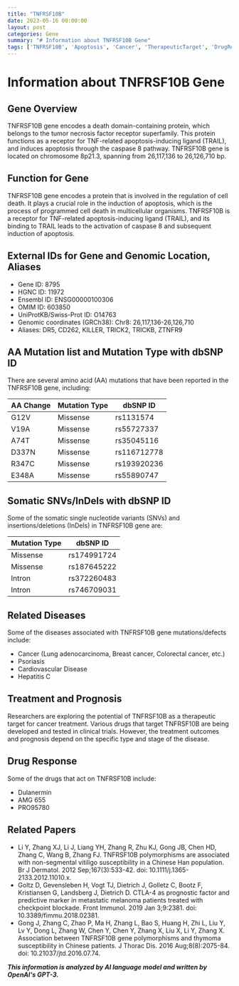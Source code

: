 ```yaml
---
title: "TNFRSF10B"
date: 2023-05-16 00:00:00
layout: post
categories: Gene
summary: "# Information about TNFRSF10B Gene"
tags: ['TNFRSF10B', 'Apoptosis', 'Cancer', 'TherapeuticTarget', 'DrugResponse', 'Mutation', 'Disease', 'Prognosis']
---
```


# Information about TNFRSF10B Gene

## Gene Overview

TNFRSF10B gene encodes a death domain-containing protein, which belongs to the tumor necrosis factor receptor superfamily. This protein functions as a receptor for TNF-related apoptosis-inducing ligand (TRAIL), and induces apoptosis through the caspase 8 pathway. TNFRSF10B gene is located on chromosome 8p21.3, spanning from 26,117,136 to 26,126,710 bp. 

## Function for Gene
TNFRSF10B gene encodes a protein that is involved in the regulation of cell death. It plays a crucial role in the induction of apoptosis, which is the process of programmed cell death in multicellular organisms. TNFRSF10B is a receptor for TNF-related apoptosis-inducing ligand (TRAIL), and its binding to TRAIL leads to the activation of caspase 8 and subsequent induction of apoptosis. 

## External IDs for Gene and Genomic Location, Aliases

- Gene ID: 8795
- HGNC ID: 11972
- Ensembl ID: ENSG00000100306
- OMIM ID: 603850
- UniProtKB/Swiss-Prot ID: O14763
- Genomic coordinates (GRCh38): Chr8: 26,117,136-26,126,710
- Aliases: DR5, CD262, KILLER, TRICK2, TRICKB, ZTNFR9

## AA Mutation list and Mutation Type with dbSNP ID

There are several amino acid (AA) mutations that have been reported in the TNFRSF10B gene, including:

|AA Change|Mutation Type|dbSNP ID|
|---------|------------|--------|
|G12V|Missense|rs1131574|
|V19A|Missense|rs55727337|
|A74T|Missense|rs35045116|
|D337N|Missense|rs116712778|
|R347C|Missense|rs193920236|
|E348A|Missense|rs55890747|

## Somatic SNVs/InDels with dbSNP ID
Some of the somatic single nucleotide variants (SNVs) and insertions/deletions (InDels) in TNFRSF10B gene are:

|Mutation Type|dbSNP ID|
|------------|--------|
|Missense|rs174991724|
|Missense|rs187645222|
|Intron|rs372260483|
|Intron|rs746709031|

## Related Diseases
Some of the diseases associated with TNFRSF10B gene mutations/defects include:

- Cancer (Lung adenocarcinoma, Breast cancer, Colorectal cancer, etc.)
- Psoriasis
- Cardiovascular Disease
- Hepatitis C

## Treatment and Prognosis
Researchers are exploring the potential of TNFRSF10B as a therapeutic target for cancer treatment. Various drugs that target TNFRSF10B are being developed and tested in clinical trials. However, the treatment outcomes and prognosis depend on the specific type and stage of the disease.

## Drug Response
Some of the drugs that act on TNFRSF10B include:

- Dulanermin
- AMG 655
- PRO95780

## Related Papers

- Li Y, Zhang XJ, Li J, Liang YH, Zhang R, Zhu KJ, Gong JB, Chen HD, Zhang C, Wang B, Zhang FJ. TNFRSF10B polymorphisms are associated with non-segmental vitiligo susceptibility in a Chinese Han population. Br J Dermatol. 2012 Sep;167(3):533-42. doi: 10.1111/j.1365-2133.2012.11010.x.
- Goltz D, Gevensleben H, Vogt TJ, Dietrich J, Golletz C, Bootz F, Kristiansen G, Landsberg J, Dietrich D. CTLA-4 as prognostic factor and predictive marker in metastatic melanoma patients treated with checkpoint blockade. Front Immunol. 2019 Jan 3;9:2381. doi: 10.3389/fimmu.2018.02381.
- Gong J, Zhang C, Zhao P, Ma H, Zhang L, Bao S, Huang H, Zhi L, Liu Y, Lv Y, Dong L, Zhang W, Chen Y, Chen Y, Zhang X, Liu X, Li Y, Zhang X. Association between TNFRSF10B gene polymorphisms and thymoma susceptibility in Chinese patients. J Thorac Dis. 2016 Aug;8(8):2075-84. doi: 10.21037/jtd.2016.07.74.

**_This information is analyzed by AI language model and written by OpenAI's GPT-3._**